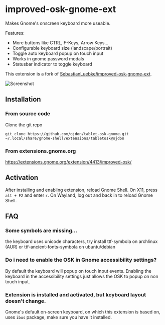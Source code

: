 # improved-osk-gnome-ext

Makes Gnome's onscreen keyboard more useable.

Features:
* More buttons like CTRL, F-Keys, Arrow Keys...
* Configurable keyboard size (landscape/portrait)
* Toggle auto keyboard popup on touch input 
* Works in gnome password modals
* Statusbar indicator to toggle keyboard

This extension is a fork of [SebastianLuebke/improved-osk-gnome-ext](https://github.com/SebastianLuebke/improved-osk-gnome-ext). 

![Screenshot](screenshots/1.png)

## Installation

### From source code

Clone the git repo

```console
git clone https://github.com/ojdon/tablet-osk-gnome.git ~/.local/share/gnome-shell/extensions/tabletosk@ojdon
```

### From extensions.gnome.org

https://extensions.gnome.org/extension/4413/improved-osk/

## Activation

After installing and enabling extension, reload Gnome Shell. On X11, press `alt + F2` and enter `r`. On Wayland, log out and back in to reload Gnome Shell.

## FAQ

### Some symbols are missing...
the keyboard uses unicode characters, try install ttf-symbola on archlinux (AUR) or ttf-ancient-fonts-symbola on ubuntu/debian

### Do i need to enable the OSK in Gnome accessibility settings?
By default the keyboard will popup on touch input events. Enabling the keyboard in the accessibility settings just allows the OSK to popup on non touch input.

### Extension is installed and activated, but keyboard layout doesn't change.
Gnome's default on-screen keyboard, on which this extension is based on, uses `ibus` package, make sure you have it installed.
